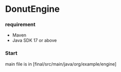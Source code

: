 # DonutEngine
### requirement
- Maven
- Java SDK 17 or above

### Start
main file is in [final/src/main/java/org/example/engine]